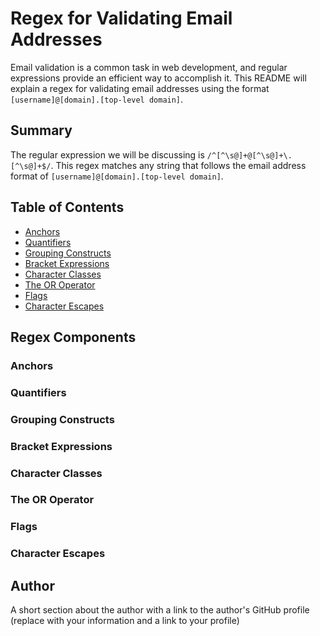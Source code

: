 # Regex for Validating Email Addresses

Email validation is a common task in web development, and regular expressions provide an efficient way to accomplish it. This README will explain a regex for validating email addresses using the format `[username]@[domain].[top-level domain]`.

## Summary

The regular expression we will be discussing is `/^[^\s@]+@[^\s@]+\.[^\s@]+$/`. This regex matches any string that follows the email address format of `[username]@[domain].[top-level domain]`.

## Table of Contents

- [Anchors](#anchors)
- [Quantifiers](#quantifiers)
- [Grouping Constructs](#grouping-constructs)
- [Bracket Expressions](#bracket-expressions)
- [Character Classes](#character-classes)
- [The OR Operator](#the-or-operator)
- [Flags](#flags)
- [Character Escapes](#character-escapes)

## Regex Components

### Anchors

### Quantifiers

### Grouping Constructs

### Bracket Expressions

### Character Classes

### The OR Operator

### Flags

### Character Escapes

## Author

A short section about the author with a link to the author's GitHub profile (replace with your information and a link to your profile)

